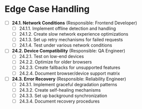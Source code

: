 # Edge Case Handling

- [ ] **24.1. Network Conditions** (Responsible: Frontend Developer)
  - [ ] 24.1.1. Implement offline detection and handling
  - [ ] 24.1.2. Create slow network experience optimizations
  - [ ] 24.1.3. Set up retry mechanisms for failed requests
  - [ ] 24.1.4. Test under various network conditions

- [ ] **24.2. Device Compatibility** (Responsible: QA Engineer)
  - [ ] 24.2.1. Test on low-end devices
  - [ ] 24.2.2. Optimize for older browsers
  - [ ] 24.2.3. Create fallbacks for unsupported features
  - [ ] 24.2.4. Document browser/device support matrix

- [ ] **24.3. Error Recovery** (Responsible: Reliability Engineer)
  - [ ] 24.3.1. Implement graceful degradation patterns
  - [ ] 24.3.2. Create self-healing mechanisms
  - [ ] 24.3.3. Set up background synchronization
  - [ ] 24.3.4. Document recovery procedures 